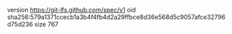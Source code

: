 version https://git-lfs.github.com/spec/v1
oid sha256:579a1371ccecb1a3b4f4fb4d2a29ffbce8d36e568d5c9057afce32796d75d236
size 767
